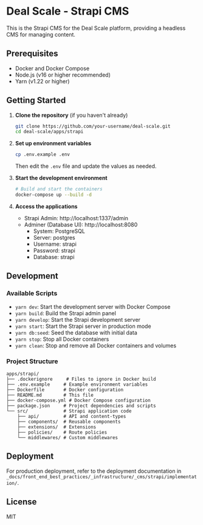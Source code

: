 # Deal Scale - Strapi CMS

This is the Strapi CMS for the Deal Scale platform, providing a headless CMS for managing content.

## Prerequisites

- Docker and Docker Compose
- Node.js (v16 or higher recommended)
- Yarn (v1.22 or higher)

## Getting Started

1. **Clone the repository** (if you haven't already)
   ```bash
   git clone https://github.com/your-username/deal-scale.git
   cd deal-scale/apps/strapi
   ```

2. **Set up environment variables**
   ```bash
   cp .env.example .env
   ```
   Then edit the `.env` file and update the values as needed.

3. **Start the development environment**
   ```bash
   # Build and start the containers
   docker-compose up --build -d
   ```

4. **Access the applications**
   - Strapi Admin: http://localhost:1337/admin
   - Adminer (Database UI): http://localhost:8080
     - System: PostgreSQL
     - Server: postgres
     - Username: strapi
     - Password: strapi
     - Database: strapi

## Development

### Available Scripts

- `yarn dev`: Start the development server with Docker Compose
- `yarn build`: Build the Strapi admin panel
- `yarn develop`: Start the Strapi development server
- `yarn start`: Start the Strapi server in production mode
- `yarn db:seed`: Seed the database with initial data
- `yarn stop`: Stop all Docker containers
- `yarn clean`: Stop and remove all Docker containers and volumes

### Project Structure

```
apps/strapi/
├── .dockerignore     # Files to ignore in Docker build
├── .env.example     # Example environment variables
├── Dockerfile       # Docker configuration
├── README.md        # This file
├── docker-compose.yml # Docker Compose configuration
├── package.json     # Project dependencies and scripts
└── src/             # Strapi application code
    ├── api/         # API and content-types
    ├── components/  # Reusable components
    ├── extensions/  # Extensions
    ├── policies/    # Route policies
    └── middlewares/ # Custom middlewares
```

## Deployment

For production deployment, refer to the deployment documentation in `_docs/front_end_best_practices/_infrastructure/_cms/strapi/implementation/`.

## License

MIT
